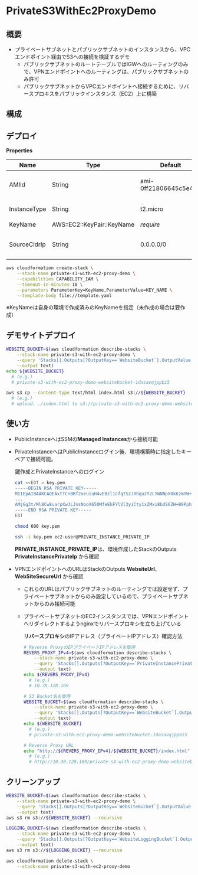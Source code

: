 # PrivateS3WithEc2ProxyDemo

## 概要

- プライベートサブネットとパブリックサブネットのインスタンスから、VPCエンドポイント経由でS3への接続を検証するデモ
  - パブリックサブネットのルートテーブルではIGWへのルーティングのみで、VPNエンドポイントへのルーティングは、パブリックサブネットのみ許可
  - パブリックサブネットからVPCエンドポイントへ接続するために、リバースプロキスをパブリックインスタンス（EC2）上に構築

## 構成

## デプロイ

**Properties**

|Name|Type|Default|Description|
|--|--|--|--|
|AMIId|String|ami-0ff21806645c5e492|インスタンスのマシンイメージID|
|InstanceType|String|t2.micro|インスタンスタイプ|
|KeyName|AWS::EC2::KeyPair::KeyName|*require*|キーペア名|
|SourceCidrIp|String|0.0.0.0/0|デモサイトへの接続許可するCIDR|

```sh
aws cloudformation create-stack \
    --stack-name private-s3-with-ec2-proxy-demo \
    --capabilities CAPABILITY_IAM \
    --timeout-in-minutes 10 \
    --parameters ParameterKey=KeyName,ParameterValue=KEY_NAME \
    --template-body file://template.yaml
```

※KeyNameは自身の環境で作成済みのKeyNameを指定（未作成の場合は要作成）

## デモサイトデプロイ

```sh
WEBSITE_BUCKET=$(aws cloudformation describe-stacks \
    --stack-name private-s3-with-ec2-proxy-demo \
    --query 'Stacks[].Outputs[?OutputKey==`WebsiteBucket`].OutputValue' \
    --output text)
echo ${WEBSITE_BUCKET}
  # (e.g.)
  # private-s3-with-ec2-proxy-demo-websitebucket-1dasavqjppbi5

aws s3 cp --content-type text/html index.html s3://${WEBSITE_BUCKET}
  # (e.g.)
  # upload: ./index.html to s3://private-s3-with-ec2-proxy-demo-websitebucket-1dasavqjppbi5/index.html
```

## 使い方

- PublicInstanceへはSSMの**Managed Instances**から接続可能
- PrivateInstanceへはPublicInstanceログイン後、環境構築時に指定したキーペアで接続可能。

  鍵作成とPrivateInstanceへのログイン

  ```sh
  cat <<EOT > key.pem
  -----BEGIN RSA PRIVATE KEY-----
  MIIEpAIBAAKCAQEAxtTC+BRf2xeuiuH4vEBzl1cfqTSzJXhquzY2LYWNNpX0kKzmYW+fSc4vgzkm
  ...
  AMjGg3t/Ml8Cw8uarpXwJLJnsNooX65OMfeEkFYlVl3yiCty1xZMxi8bdS6ZH+B9PphRLw==
  -----END RSA PRIVATE KEY-----
  EOT

  chmod 600 key.pem

  ssh -i key.pem ec2-user@PRIVATE_INSTANCE_PRIVATE_IP
  ```

  **PRIVATE_INSTANCE_PRIVATE_IP**は、環境作成したStackのOutputs **PrivateInstancePrivateIp** から確認

- VPNエンドポイントへのURLはStackのOutputs **WebsiteUrl**、**WebSiteSecureUrl** から確認
  - これらのURLはパブリックサブネットのルーティングでは設定せず、プライベートサブネットからのみ設定しているので、プライベートサブネットからのみ接続可能
  - プライベートサブネットのEC2インスタンスでは、VPNエンドポイントへリダイレクトするようnginxでリバースプロキシを立ち上げている

    **リバースプロキシ**のIPアドレス（プライベートIPアドレス）確認方法

    ```sh
    # Reverse ProxyのIPプライベートIPアドレスを取得
    REVERS_PROXY_IPv4=$(aws cloudformation describe-stacks \
        --stack-name private-s3-with-ec2-proxy-demo \
        --query 'Stacks[].Outputs[?OutputKey==`PrivateInstancePrivateIp`].OutputValue' \
        --output text)
    echo ${REVERS_PROXY_IPv4}
      # (e.g.)
      # 10.38.128.109

    # S3 Bucket名を取得
    WEBSITE_BUCKET=$(aws cloudformation describe-stacks \
        --stack-name private-s3-with-ec2-proxy-demo \
        --query 'Stacks[].Outputs[?OutputKey==`WebsiteBucket`].OutputValue' \
        --output text)
    echo ${WEBSITE_BUCKET}
      # (e.g.)
      # private-s3-with-ec2-proxy-demo-websitebucket-1dasavqjppbi5

    # Reverse Proxy URL
    echo "http://${REVERS_PROXY_IPv4}/${WEBSITE_BUCKET}/index.html"
      # (e.g.)
      # http://10.38.128.109/private-s3-with-ec2-proxy-demo-websitebucket-1dasavqjppbi5/index.html
    ```

## クリーンアップ

```sh
WEBSITE_BUCKET=$(aws cloudformation describe-stacks \
    --stack-name private-s3-with-ec2-proxy-demo \
    --query 'Stacks[].Outputs[?OutputKey==`WebsiteBucket`].OutputValue' \
    --output text)
aws s3 rm s3://${WEBSITE_BUCKET} --recursive

LOGGING_BUCKET=$(aws cloudformation describe-stacks \
    --stack-name private-s3-with-ec2-proxy-demo \
    --query 'Stacks[].Outputs[?OutputKey==`WebsiteLoggingBucket`].OutputValue' \
    --output text)
aws s3 rm s3://${LOGGING_BUCKET} --recursive

aws cloudformation delete-stack \
    --stack-name private-s3-with-ec2-proxy-demo
```
